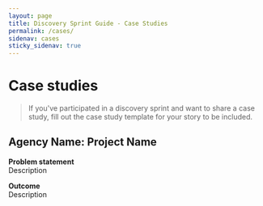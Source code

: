 ```yaml
---
layout: page
title: Discovery Sprint Guide - Case Studies
permalink: /cases/
sidenav: cases
sticky_sidenav: true
---
```


# Case studies

>If you've participated in a discovery sprint and want to share a case study, fill out the case study template for your story to be included.

## Agency Name: Project Name
**Problem statement**  
Description

**Outcome**  
Description